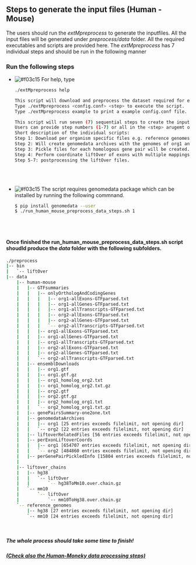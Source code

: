 ## Steps to generate the input files (Human - Mouse)
The users should run the _extMpreprocess_ to generate the inputfiles. All the input files will be generated under _preprocess/data_ folder. All the required executables and scripts are provided here. The _extMpreprocess_ has 7 individual steps and should be run in the following manner 

### Run the following steps 

 - ![#f03c15](https://via.placeholder.com/15/f03c15/000000?text=+) For help, type <br>
   
    ```bash
    ./extMpreprocess help
    
    This script will download and preprocess the dataset required for exon-pair and transcript pair finding by ExTraMapper.
    Type ./extMpreprocess <config.conf> <step> to execute the script.
    Type ./extMpreprocess example to print a example config.conf file.

    This script will run seven (7) sequential steps to create the inputs for ExTraMapper program.
    Users can provide step numbers (1-7) or all in the <step> arugemt of this script.
    Short description of the individual scripts:
    Step 1: Download per organism specific files e.g. reference genomes, gene annotation files.
    Step 2: Will create genomedata archives with the genomes of org1 and org2 (Make sure to install genomedata package).
    Step 3: Pickle files for each homologous gene pair will be created.
    Step 4: Perform coordinate liftOver of exons with multiple mappings (This step requires bedtools and liftOver executables).
    Step 5-7: postprocessing the liftOver files.
    ```
   <br>
   <br>
 - ![#f03c15](https://via.placeholder.com/15/f03c15/000000?text=+) The script requires genomedata package which can be installed by running the following commnand. <br>
    
    ```bash
    $ pip install genomedata --user
    $ ./run_human_mouse_preprocess_data_steps.sh 1
    ```
    <br>
 
    <br>

#### Once finished the run_human_mouse_preprocess_data_steps.sh script shoudld produce the _data_ folder with the following subfolders.<br>

```bash 
./preprocess
|-- bin
|   `-- liftOver
|-- data
    |-- human-mouse
    |   |-- GTFsummaries
    |   |   |-- onlyOrthologAndCodingGenes
    |   |   |   |-- org1-allExons-GTFparsed.txt
    |   |   |   |-- org1-allGenes-GTFparsed.txt
    |   |   |   |-- org1-allTranscripts-GTFparsed.txt
    |   |   |   |-- org2-allExons-GTFparsed.txt
    |   |   |   |-- org2-allGenes-GTFparsed.txt
    |   |   |   `-- org2-allTranscripts-GTFparsed.txt
    |   |   |-- org1-allExons-GTFparsed.txt
    |   |   |-- org1-allGenes-GTFparsed.txt
    |   |   |-- org1-allTranscripts-GTFparsed.txt
    |   |   |-- org2-allExons-GTFparsed.txt
    |   |   |-- org2-allGenes-GTFparsed.txt
    |   |   `-- org2-allTranscripts-GTFparsed.txt
    |   |-- ensemblDownloads
    |   |   |-- org1.gtf
    |   |   |-- org1.gtf.gz
    |   |   |-- org1_homolog_org2.txt
    |   |   |-- org1_homolog_org2.txt.gz
    |   |   |-- org2.gtf
    |   |   |-- org2.gtf.gz
    |   |   |-- org2_homolog_org1.txt
    |   |   `-- org2_homolog_org1.txt.gz
    |   |-- genePairsSummary-one2one.txt
    |   |-- genomedataArchives
    |   |   |-- org1 [25 entries exceeds filelimit, not opening dir]
    |   |   `-- org2 [22 entries exceeds filelimit, not opening dir]
    |   |-- liftoverRelatedFiles [56 entries exceeds filelimit, not opening dir]
    |   |-- perExonLiftoverCoords
    |   |   |-- org1 [654707 entries exceeds filelimit, not opening dir]
    |   |   `-- org2 [484860 entries exceeds filelimit, not opening dir]
    |   |-- perGenePairPickledInfo [15804 entries exceeds filelimit, not opening dir]
    |   
    |-- liftover_chains
    |   |-- hg38
    |   |   `-- liftOver
    |   |       `-- hg38ToMm10.over.chain.gz
    |   `-- mm10
    |       `-- liftOver
    |           `-- mm10ToHg38.over.chain.gz
    `-- reference_genomes
        |-- hg38 [27 entries exceeds filelimit, not opening dir]
        `-- mm10 [24 entries exceeds filelimit, not opening dir]

```
<br>

##### The whole process should take some time to finish!
##### [(Check also the Human-Moneky data processing steps)](https://github.com/ay-lab/ExTraMapper/tree/master/Human-Monkey-Processed-Data)

